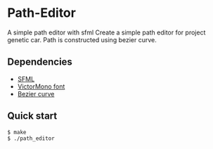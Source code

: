 # Path-Editor
A simple path editor with sfml
Create a simple path editor for project genetic car.
Path is constructed using bezier curve.

## Dependencies
- [SFML](https://www.sfml-dev.org/)
- [VictorMono font](https://rubjo.github.io/victor-mono/)
- [Bezier curve](https://en.wikipedia.org/wiki/B%C3%A9zier_curve)

## Quick start
```console
$ make
$ ./path_editor
```
